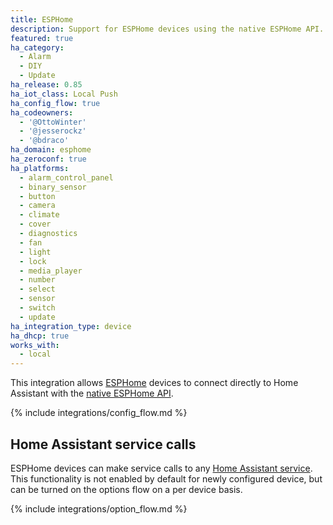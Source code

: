 ```yaml
---
title: ESPHome
description: Support for ESPHome devices using the native ESPHome API.
featured: true
ha_category:
  - Alarm
  - DIY
  - Update
ha_release: 0.85
ha_iot_class: Local Push
ha_config_flow: true
ha_codeowners:
  - '@OttoWinter'
  - '@jesserockz'
  - '@bdraco'
ha_domain: esphome
ha_zeroconf: true
ha_platforms:
  - alarm_control_panel
  - binary_sensor
  - button
  - camera
  - climate
  - cover
  - diagnostics
  - fan
  - light
  - lock
  - media_player
  - number
  - select
  - sensor
  - switch
  - update
ha_integration_type: device
ha_dhcp: true
works_with:
  - local
---
```


This integration allows [ESPHome](https://esphome.io) devices to connect directly to Home Assistant with the [native ESPHome API](https://esphome.io/components/api.html).

{% include integrations/config_flow.md %}

## Home Assistant service calls

ESPHome devices can make service calls to any [Home Assistant service](https://esphome.io/components/api.html#homeassistant-service-action). This functionality is not enabled by default for newly configured device, but can be turned on the options flow on a per device basis.

{% include integrations/option_flow.md %}
